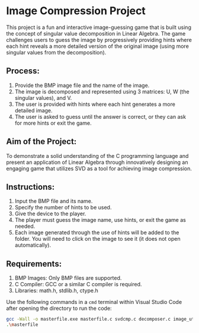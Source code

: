 # Image Compression Project

This project is a fun and interactive image-guessing game that is built using the concept of singular value decomposition in Linear Algebra. The game challenges users to guess the image by progressively providing hints where each hint reveals a more detailed version of the original image (using more singular values from the decomposition).

## Process:
1. Provide the BMP image file and the name of the image.  
2. The image is decomposed and represented using 3 matrices: U, W (the singular values), and V.  
3. The user is provided with hints where each hint generates a more detailed image.  
4. The user is asked to guess until the answer is correct, or they can ask for more hints or exit the game.

## Aim of the Project:
To demonstrate a solid understanding of the C programming language and present an application of Linear Algebra through innovatively designing an engaging game that utilizes SVD as a tool for achieving image compression.

## Instructions:
1. Input the BMP file and its name.  
2. Specify the number of hints to be used.  
3. Give the device to the player.  
4. The player must guess the image name, use hints, or exit the game as needed.  
5. Each image generated through the use of hints will be added to the folder. You will need to click on the image to see it (it does not open automatically).

## Requirements:
1. BMP Images: Only BMP files are supported.
2. C Compiler: GCC or a similar C compiler is required.
3. Libraries: math.h, stdlib.h, ctype.h

Use the following commands in a `cmd` terminal within Visual Studio Code after opening the directory to run the code:

```bash
gcc -Wall -o masterfile.exe masterfile.c svdcmp.c decomposer.c image_utils.c -lm
.\masterfile
